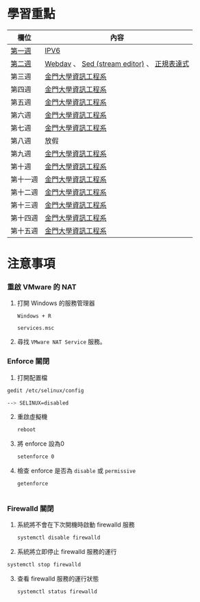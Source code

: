 # 學習重點

| 欄位       | 內容                                                         |
| ---------- | ------------------------------------------------------------ |
| [第一週](https://github.com/Roy-Roo/Note/blob/main/111-2Linux%E7%B3%BB%E7%B5%B1%E8%87%AA%E5%8B%95%E5%8C%96%E9%81%8B%E7%B6%AD/note/week1.md#week-1)     | [IPV6](https://github.com/Roy-Roo/Note/blob/main/111-2Linux%E7%B3%BB%E7%B5%B1%E8%87%AA%E5%8B%95%E5%8C%96%E9%81%8B%E7%B6%AD/note/week1.md#ipv6)                                                       |
| [第二週](https://github.com/Roy-Roo/Note/blob/main/111-2Linux%E7%B3%BB%E7%B5%B1%E8%87%AA%E5%8B%95%E5%8C%96%E9%81%8B%E7%B6%AD/note/week2.md#week-2)     | [Webdav](https://github.com/Roy-Roo/Note/blob/main/111-2Linux%E7%B3%BB%E7%B5%B1%E8%87%AA%E5%8B%95%E5%8C%96%E9%81%8B%E7%B6%AD/note/week2.md#%E6%9E%B6%E8%A8%ADwebdav) 、 [Sed (stream editor)](https://github.com/Roy-Roo/Note/blob/main/111-2Linux%E7%B3%BB%E7%B5%B1%E8%87%AA%E5%8B%95%E5%8C%96%E9%81%8B%E7%B6%AD/note/week2.md#sed-stream-editor) 、 [正規表達式](https://github.com/Roy-Roo/Note/blob/main/111-2Linux%E7%B3%BB%E7%B5%B1%E8%87%AA%E5%8B%95%E5%8C%96%E9%81%8B%E7%B6%AD/note/week2.md#%E6%AD%A3%E8%A6%8F%E8%A1%A8%E9%81%94%E5%BC%8F)                                                           |
| 第三週     | [金門大學資訊工程系](https://www.nqu.edu.tw/educsie/index.php) |
| 第四週     | [金門大學資訊工程系](https://www.nqu.edu.tw/educsie/index.php) |
| 第五週     | [金門大學資訊工程系](https://www.nqu.edu.tw/educsie/index.php) |
| 第六週     | [金門大學資訊工程系](https://www.nqu.edu.tw/educsie/index.php) |
| 第七週     | [金門大學資訊工程系](https://www.nqu.edu.tw/educsie/index.php) |
| 第八週     | 放假 |
| 第九週     | [金門大學資訊工程系](https://www.nqu.edu.tw/educsie/index.php) |
| 第十週     | [金門大學資訊工程系](https://www.nqu.edu.tw/educsie/index.php) |
| 第十一週     | [金門大學資訊工程系](https://www.nqu.edu.tw/educsie/index.php) |
| 第十二週     | [金門大學資訊工程系](https://www.nqu.edu.tw/educsie/index.php) |
| 第十三週     | [金門大學資訊工程系](https://www.nqu.edu.tw/educsie/index.php) |
| 第十四週     | [金門大學資訊工程系](https://www.nqu.edu.tw/educsie/index.php) |
| 第十五週     | [金門大學資訊工程系](https://www.nqu.edu.tw/educsie/index.php) |

# 注意事項



### 重啟 VMware 的 NAT



1. 打開 Windows 的服務管理器

   ```
   Windows + R
   ```

   ```
   services.msc
   ```

2. 尋找 `VMware NAT Service` 服務。



### Enforce 關閉



1.  打開配置檔

   ```sh
   gedit /etc/selinux/config
   ```

   ```sh
   --> SELINUX=disabled
   ```

2. 重啟虛擬機

   ```sh
   reboot
   ```

3. 將 enforce 設為0

   ```sh
   setenforce 0 
   ```

4. 檢查 enforce 是否為 `disable` 或 `permissive` 

   ```sh
   getenforce



### Firewalld 關閉



1. 系統將不會在下次開機時啟動 firewalld 服務

    ```sh
    systemctl disable firewalld
    ```

2.  系統將立即停止 firewalld 服務的運行

   ```sh
   systemctl stop firewalld
   ```

3. 查看 firewalld 服務的運行狀態

   ```sh
   systemctl status firewalld
   ```

   

